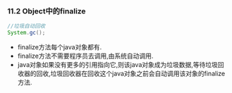 ### 11.2 Object中的finalize
```Java
//垃圾自动回收
System.gc();
```

* finalize方法每个java对象都有.
* finalize方法不需要程序员去调用,由系统自动调用.
* java对象如果没有更多的引用指向它,则该java对象成为垃圾数据,等待垃圾回收器的回收,垃圾回收器在回收这个java对象之前会自动调用该对象的finalize方法.
